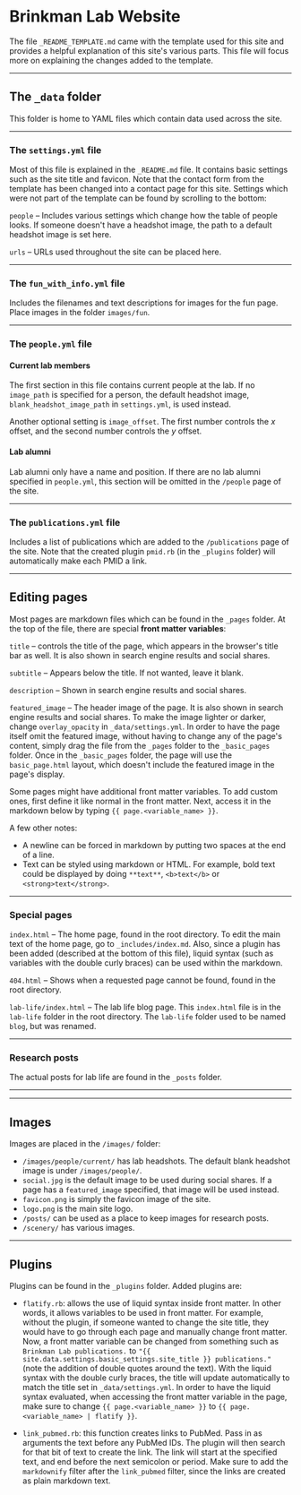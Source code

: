 # Brinkman Lab Website

The file `_README_TEMPLATE.md` came with the template used for this site and provides a helpful explanation of this site's various parts. This file will focus more on explaining the changes added to the template.

---

## The `_data` folder

This folder is home to YAML files which contain data used across the site.

---

### The `settings.yml` file

Most of this file is explained in the `_README.md` file. It contains basic settings such as the site title and favicon. Note that the contact form from the template has been changed into a contact page for this site. Settings which were not part of the template can be found by scrolling to the bottom:

`people` – Includes various settings which change how the table of people looks. If someone doesn't have a headshot image, the path to a default headshot image is set here.

`urls` – URLs used throughout the site can be placed here.

---

### The `fun_with_info.yml` file

Includes the filenames and text descriptions for images for the fun page. Place images in the folder `images/fun`.

---

### The `people.yml` file

#### Current lab members

The first section in this file contains current people at the lab. If no `image_path` is specified for a person, the default headshot image, `blank_headshot_image_path` in `settings.yml`, is used instead.

Another optional setting is `image_offset`. The first number controls the *x* offset, and the second number controls the *y* offset.

#### Lab alumni

Lab alumni only have a name and position. If there are no lab alumni specified in `people.yml`, this section will be omitted in the `/people` page of the site.

---

### The `publications.yml` file

Includes a list of publications which are added to the `/publications` page of the site. Note that the created plugin `pmid.rb` (in the `_plugins` folder) will automatically make each PMID a link.

---

## Editing pages

Most pages are markdown files which can be found in the `_pages` folder. At the top of the file, there are special **front matter variables**:

`title` – controls the title of the page, which appears in the browser's title bar as well. It is also shown in search engine results and social shares.

`subtitle` – Appears below the title. If not wanted, leave it blank.

`description` – Shown in search engine results and social shares.

`featured_image` – The header image of the page. It is also shown in search engine results and social shares. To make the image lighter or darker, change `overlay_opacity` in `_data/settings.yml`. In order to have the page itself omit the featured image, without having to change any of the page's content, simply drag the file from the `_pages` folder to the `_basic_pages` folder. Once in the `_basic_pages` folder, the page will use the `basic_page.html` layout, which doesn't include the featured image in the page's display.

Some pages might have additional front matter variables. To add custom ones, first define it like normal in the front matter. Next, access it in the markdown below by typing `{{ page.<variable_name> }}`.

A few other notes:
- A newline can be forced in markdown by putting two spaces at the end of a line.
- Text can be styled using markdown or HTML. For example, bold text could be displayed by doing `**text**`, `<b>text</b>` or `<strong>text</strong>`.

---

### Special pages

`index.html` – The home page, found in the root directory. To edit the main text of the home page, go to `_includes/index.md`. Also, since a plugin has been added (described at the bottom of this file), liquid syntax (such as variables with the double curly braces) can be used within the markdown.

`404.html` – Shows when a requested page cannot be found, found in the root directory.

`lab-life/index.html` – The lab life blog page. This `index.html` file is in the `lab-life` folder in the root directory. The `lab-life` folder used to be named `blog`, but was renamed.

---

### Research posts

The actual posts for lab life are found in the `_posts` folder. 

---

---

## Images

Images are placed in the `/images/` folder:

- `/images/people/current/` has lab headshots. The default blank headshot image is under `/images/people/`.
- `social.jpg` is the default image to be used during social shares. If a page has a `featured_image` specified, that image will be used instead.
- `favicon.png` is simply the favicon image of the site.
- `logo.png` is the main site logo.
- `/posts/` can be used as a place to keep images for research posts.
- `/scenery/` has various images.

---

## Plugins

Plugins can be found in the `_plugins` folder. Added plugins are:

- `flatify.rb`: allows the use of liquid syntax inside front matter. In other words, it allows variables to be used in front matter. For example, without the plugin, if someone wanted to change the site title, they would have to go through each page and manually change front matter. Now, a front matter variable can be changed from something such as `Brinkman Lab publications.` to `"{{ site.data.settings.basic_settings.site_title }} publications."` (note the addition of double quotes around the text). With the liquid syntax with the double curly braces, the title will update automatically to match the title set in `_data/settings.yml`. In order to have the liquid syntax evaluated, when accessing the front matter variable in the page, make sure to change `{{ page.<variable_name> }}` to `{{ page.<variable_name> | flatify }}`.

- `link_pubmed.rb`: this function creates links to PubMed. Pass in as arguments the text before any PubMed IDs. The plugin will then search for that bit of text to create the link. The link will start at the specified text, and end before the next semicolon or period. Make sure to add the `markdownify` filter after the `link_pubmed` filter, since the links are created as plain markdown text.
